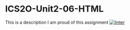 # ICS2O-Unit2-06-HTML
This is a description I am proud of this assignment
[![linter](https://github.com/RachelChung001/ICS2O-Unit2-06-HTML/workflows/linter/badge.svg)](https://github.com/marketplace/actions/super-linter)
